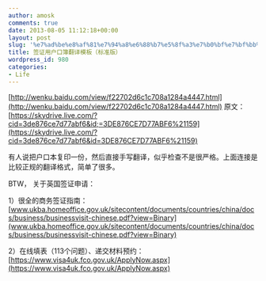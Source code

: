 ```yaml
---
author: amosk
comments: true
date: 2013-08-05 11:12:18+00:00
layout: post
slug: '%e7%ad%be%e8%af%81%e7%94%a8%e6%88%b7%e5%8f%a3%e7%b0%bf%e7%bf%bb%e8%af%91%e6%a8%a1%e6%9d%bf%ef%bc%88%e6%a0%87%e5%87%86%e7%89%88%ef%bc%89'
title: 签证用户口簿翻译模板（标准版）
wordpress_id: 980
categories:
- Life
---
```


[http://wenku.baidu.com/view/f22702d6c1c708a1284a4447.html](http://wenku.baidu.com/view/f22702d6c1c708a1284a4447.html)
原文： [https://skydrive.live.com/?cid=3de876ce7d77abf6&id;=3DE876CE7D77ABF6%21159](https://skydrive.live.com/?cid=3de876ce7d77abf6&id=3DE876CE7D77ABF6%21159)

有人说把户口本复印一份，然后直接手写翻译，似乎检查不是很严格。上面连接是比较正规的翻译格式，简单了很多。


BTW， 关于英国签证申请：

1）很全的商务签证指南：[www.ukba.homeoffice.gov.uk/sitecontent/documents/countries/china/docs/business/businessvisit-chinese.pdf?view=Binary](www.ukba.homeoffice.gov.uk/sitecontent/documents/countries/china/docs/business/businessvisit-chinese.pdf?view=Binary)

2）在线填表（113个问题）、递交材料预约： [https://www.visa4uk.fco.gov.uk/ApplyNow.aspx](https://www.visa4uk.fco.gov.uk/ApplyNow.aspx)
